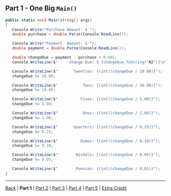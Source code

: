 Part 1 - One Big `Main()`
---

```cs
public static void Main(string[] args)
{
   Console.Write("Purchase Amount: $ ");
   double purchase = double.Parse(Console.ReadLine());

   Console.Write("Payment  Amount: $ ");
   double payment = double.Parse(Console.ReadLine());

   double changeDue = payment - purchase + 0.001;
   Console.WriteLine($"     Change Due: $ {changeDue.ToString("N2")}\n");

   Console.WriteLine($"       Twenties: {(int)(changeDue / 20.00)}");
   changeDue %= 20.00;

   Console.WriteLine($"           Tens: {(int)(changeDue / 10.00)}");
   changeDue %= 10.00;

   Console.WriteLine($"          Fives: {(int)(changeDue / 5.00)}");
   changeDue %= 5.00;

   Console.WriteLine($"           Ones: {(int)(changeDue / 1.00)}");
   changeDue %= 1.00;

   Console.WriteLine($"       Quarters: {(int)(changeDue / 0.25)}");
   changeDue %= 0.25;

   Console.WriteLine($"          Dimes: {(int)(changeDue / 0.10)}");
   changeDue %= 0.10;

   Console.WriteLine($"        Nickels: {(int)(changeDue / 0.05)}");
   changeDue %= 0.05;

   Console.WriteLine($"        Pennies: {(int)(changeDue / 0.01)}");
}
```

---

[Back](ReadMe.md)
| **Part 1**
| [Part 2](Part%202.md)
| [Part 3](Part%203.md)
| [Part 4](Part%204.md)
| [Part 5](Part%205.md)
| [Extra Credit](Extra%20Credit.md)
